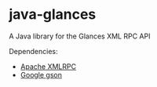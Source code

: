 java-glances
============

A Java library for the Glances XML RPC API

Dependencies:
- [Apache XMLRPC](http://ws.apache.org/xmlrpc/)
- [Google gson](https://code.google.com/p/google-gson/)
